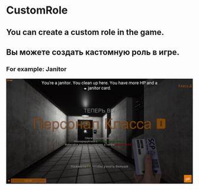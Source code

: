 # CustomRole
## You can create a custom role in the game.
## Вы можете создать кастомную роль в игре.
### For example: Janitor
![](https://github.com/KoT0XleB/CustomRole/blob/main/CustomRole.jpg)

